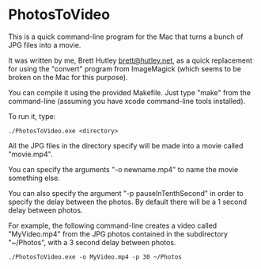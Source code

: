 # PhotosToVideo

This is a quick command-line program for the Mac that turns a bunch of JPG files into a movie.

It was written by me, Brett Hutley <brett@hutley.net>, as a quick replacement for using the "convert" program from ImageMagick (which seems to be broken on the Mac for this purpose).

You can compile it using the provided Makefile. Just type "make" from the command-line (assuming you have xcode command-line tools installed).

To run it, type:

    ./PhotosToVideo.exe <directory>

All the JPG files in the directory specify will be made into a movie called "movie.mp4".

You can specify the arguments "-o newname.mp4" to name the movie something else. 

You can also specify the argument "-p pauseInTenthSecond" in order to specify the delay between the photos. By default there will be a 1 second delay between photos. 

For example, the following command-line creates a video called "MyVideo.mp4" from the JPG photos contained in the subdirectory "~/Photos", with a 3 second delay between photos.

    ./PhotosToVideo.exe -o MyVideo.mp4 -p 30 ~/Photos

